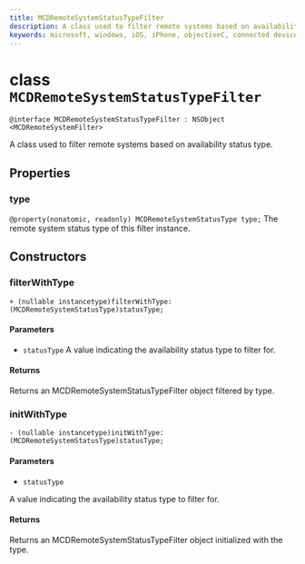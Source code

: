```yaml
---
title: MCDRemoteSystemStatusTypeFilter
description: A class used to filter remote systems based on availability status type.
keywords: microsoft, windows, iOS, iPhone, objectiveC, connected devices, Project Rome
---
```


# class `MCDRemoteSystemStatusTypeFilter`

```
@interface MCDRemoteSystemStatusTypeFilter : NSObject <MCDRemoteSystemFilter>
```

A class used to filter remote systems based on availability status type.

## Properties

### type
`@property(nonatomic, readonly) MCDRemoteSystemStatusType type;`
The remote system status type of this filter instance.

## Constructors

### filterWithType
`+ (nullable instancetype)filterWithType:(MCDRemoteSystemStatusType)statusType;`

#### Parameters 
* `statusType` A value indicating the availability status type to filter for.

#### Returns
Returns an MCDRemoteSystemStatusTypeFilter object filtered by type.

### initWithType
`- (nullable instancetype)initWithType:(MCDRemoteSystemStatusType)statusType;`

#### Parameters 
* `statusType` 

A value indicating the availability status type to filter for.

#### Returns
Returns an MCDRemoteSystemStatusTypeFilter object initialized with the type.